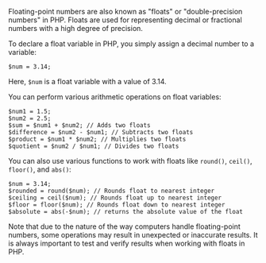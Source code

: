 Floating-point numbers are also known as "floats" or "double-precision numbers" in PHP. Floats are used for representing decimal or fractional numbers with a high degree of precision. 

To declare a float variable in PHP, you simply assign a decimal number to a variable:

```
$num = 3.14;
```

Here, `$num` is a float variable with a value of 3.14.

You can perform various arithmetic operations on float variables:

```
$num1 = 1.5;
$num2 = 2.5;
$sum = $num1 + $num2; // Adds two floats
$difference = $num2 - $num1; // Subtracts two floats
$product = $num1 * $num2; // Multiplies two floats
$quotient = $num2 / $num1; // Divides two floats
```

You can also use various functions to work with floats like `round()`, `ceil()`, `floor()`, and `abs()`:

```
$num = 3.14;
$rounded = round($num); // Rounds float to nearest integer
$ceiling = ceil($num); // Rounds float up to nearest integer
$floor = floor($num); // Rounds float down to nearest integer
$absolute = abs(-$num); // returns the absolute value of the float
```

Note that due to the nature of the way computers handle floating-point numbers, some operations may result in unexpected or inaccurate results. It is always important to test and verify results when working with floats in PHP.